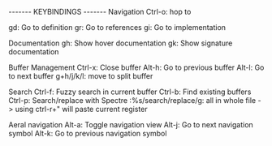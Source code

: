 ------- KEYBINDINGS -------
Navigation
Ctrl-o: hop to

gd: Go to definition
gr: Go to references
gi: Go to implementation

Documentation
gh: Show hover documentation
gk: Show signature documentation

Buffer Management
Ctrl-x: Close buffer
Alt-h: Go to previous buffer
Alt-l: Go to next buffer
g+h/j/k/l: move to split buffer

Search
Ctrl-f: Fuzzy search in current buffer
Ctrl-b: Find existing buffers
Ctrl-p: Search/replace with Spectre
:%s/search/replace/g: all in whole file
    -> using ctrl-r+" will paste current register

Aeral navigation
Alt-a: Toggle navigation view
Alt-j: Go to next navigation symbol
Alt-k: Go to previous navigation symbol

